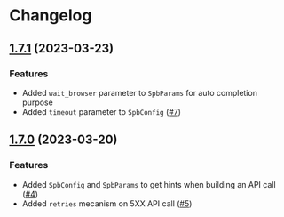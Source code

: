 # Changelog

## [1.7.1](https://github.com/ScrapingBee/scrapingbee-node/compare/v1.7.0...v1.7.1) (2023-03-23)

### Features

-   Added `wait_browser` parameter to `SpbParams` for auto completion purpose
-   Added `timeout` parameter to `SpbConfig` ([#7](https://github.com/ScrapingBee/scrapingbee-node/issues/7))

## [1.7.0](https://github.com/ScrapingBee/scrapingbee-node/compare/v1.6.2...v1.7.0) (2023-03-20)

### Features

-   Added `SpbConfig` and `SpbParams` to get hints when building an API call ([#4](https://github.com/ScrapingBee/scrapingbee-node/issues/4))
-   Added `retries` mecanism on 5XX API call ([#5](https://github.com/ScrapingBee/scrapingbee-node/issues/5))
